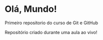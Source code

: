 # Olá, Mundo!
 Primeiro repositorio do curso de Git e GitHub

Repositório criado durante uma aula ao vivo!
